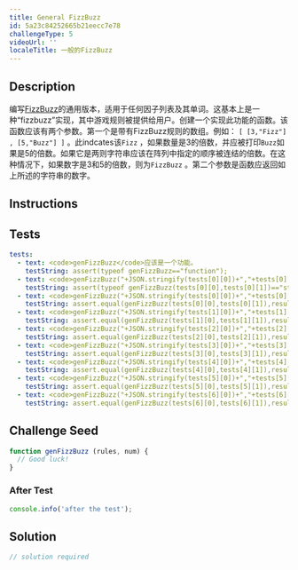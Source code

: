 ```yaml
---
title: General FizzBuzz
id: 5a23c84252665b21eecc7e78
challengeType: 5
videoUrl: ''
localeTitle: 一般的FizzBu​​zz
---
```


## Description
<section id="description">编写<a href="http://rosettacode.org/wiki/FizzBuzz">FizzBu​​zz</a>的通用版本，适用于任何因子列表及其单词。这基本上是一种“fizzbuzz”实现，其中游戏规则被提供给用户。创建一个实现此功能的函数。该函数应该有两个参数。第一个是带有FizzBu​​zz规则的数组。例如： <code>[ [3,"Fizz"] , [5,"Buzz"] ]</code> 。此indcates该<code>Fizz</code> ，如果数量是3的倍数，并应被打印<code>Buzz</code>如果是5的倍数。如果它是两则字符串应该在阵列中指定的顺序被连结的倍数。在这种情况下，如果数字是3和5的倍数，则为<code>FizzBuzz</code> 。第二个参数是函数应返回如上所述的字符串的数字。 </section>

## Instructions
<section id="instructions">
</section>

## Tests
<section id='tests'>

```yml
tests:
  - text: <code>genFizzBuzz</code>应该是一个功能。
    testString: assert(typeof genFizzBuzz=="function");
  - text: <code>genFizzBuzz("+JSON.stringify(tests[0][0])+","+tests[0][1]+")</code>应该返回一个类型。
    testString: assert(typeof genFizzBuzz(tests[0][0],tests[0][1])=="string");
  - text: <code>genFizzBuzz("+JSON.stringify(tests[0][0])+","+tests[0][1]+")</code>应返回<code>""+results[0]+""</code> 。
    testString: assert.equal(genFizzBuzz(tests[0][0],tests[0][1]),results[0]);
  - text: <code>genFizzBuzz("+JSON.stringify(tests[1][0])+","+tests[1][1]+")</code>应返回<code>""+results[1]+""</code> 。
    testString: assert.equal(genFizzBuzz(tests[1][0],tests[1][1]),results[1]);
  - text: <code>genFizzBuzz("+JSON.stringify(tests[2][0])+","+tests[2][1]+")</code>应返回<code>""+results[2]+""</code> 。
    testString: assert.equal(genFizzBuzz(tests[2][0],tests[2][1]),results[2]);
  - text: <code>genFizzBuzz("+JSON.stringify(tests[3][0])+","+tests[3][1]+")</code>应返回<code>""+results[3]+""</code> 。
    testString: assert.equal(genFizzBuzz(tests[3][0],tests[3][1]),results[3]);
  - text: <code>genFizzBuzz("+JSON.stringify(tests[4][0])+","+tests[4][1]+")</code>应该返回<code>""+results[4]+""</code> 。
    testString: assert.equal(genFizzBuzz(tests[4][0],tests[4][1]),results[4]);
  - text: <code>genFizzBuzz("+JSON.stringify(tests[5][0])+","+tests[5][1]+")</code>应返回<code>""+results[5]+""</code> 。
    testString: assert.equal(genFizzBuzz(tests[5][0],tests[5][1]),results[5]);
  - text: <code>genFizzBuzz("+JSON.stringify(tests[6][0])+","+tests[6][1]+")</code>应该返回<code>""+results[6]+""</code> 。
    testString: assert.equal(genFizzBuzz(tests[6][0],tests[6][1]),results[6]);

```

</section>

## Challenge Seed
<section id='challengeSeed'>

<div id='js-seed'>

```js
function genFizzBuzz (rules, num) {
  // Good luck!
}

```

</div>


### After Test
<div id='js-teardown'>

```js
console.info('after the test');
```

</div>

</section>

## Solution
<section id='solution'>

```js
// solution required
```
</section>
